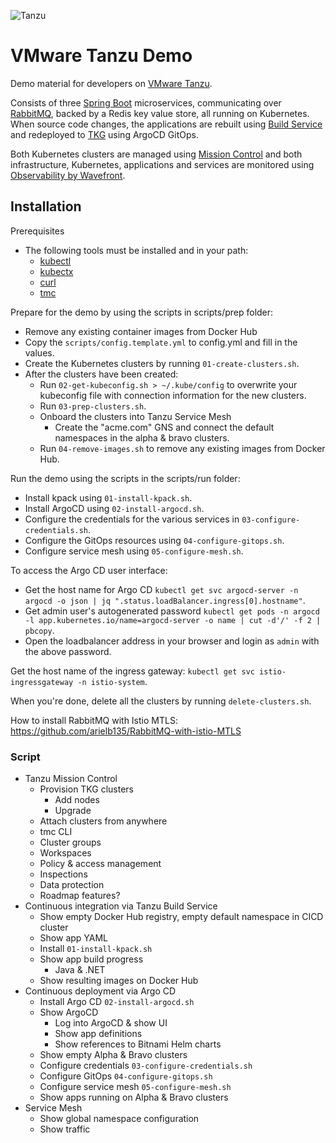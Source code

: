 ![Tanzu](tanzu-logo.png)

# VMware Tanzu Demo

Demo material for developers on [VMware Tanzu](https://tanzu.vmware.com/).

Consists of three [Spring Boot](https://spring.io) microservices, communicating over [RabbitMQ](), backed by a Redis key value store, all running on Kubernetes.
When source code changes, the applications are rebuilt using [Build Service](https://tanzu.vmware.com/build-service) and redeployed to [TKG](https://tanzu.vmware.com/kubernetes-grid) using ArgoCD GitOps.

Both Kubernetes clusters are managed using [Mission Control](https://tanzu.vmware.com/mission-control) and both infrastructure, Kubernetes, applications and services are monitored using [Observability by Wavefront](https://tanzu.vmware.com/observability).

## Installation

Prerequisites
- The following tools must be installed and in your path:
  - [kubectl](https://kubernetes.io/docs/tasks/tools/install-kubectl/)
  - [kubectx](https://github.com/ahmetb/kubectx)
  - [curl](https://curl.haxx.se/)
  - [tmc](https://docs.vmware.com/en/VMware-Tanzu-Mission-Control/services/tanzumc-using/GUID-7EEBDAEF-7868-49EC-8069-D278FD100FD9.html)

Prepare for the demo by using the scripts in scripts/prep folder:
- Remove any existing container images from Docker Hub
- Copy the `scripts/config.template.yml` to config.yml and fill in the values.
- Create the Kubernetes clusters by running `01-create-clusters.sh`.
- After the clusters have been created:
  - Run `02-get-kubeconfig.sh > ~/.kube/config` to overwrite your kubeconfig file with connection information for the new clusters.
  - Run `03-prep-clusters.sh`.
  - Onboard the clusters into Tanzu Service Mesh
    - Create the "acme.com" GNS and connect the default namespaces in the alpha & bravo clusters.
  - Run `04-remove-images.sh` to remove any existing images from Docker Hub.

Run the demo using the scripts in the scripts/run folder:
- Install kpack using `01-install-kpack.sh`.
- Install ArgoCD using `02-install-argocd.sh`.
- Configure the credentials for the various services in `03-configure-credentials.sh`.
- Configure the GitOps resources using `04-configure-gitops.sh`.
- Configure service mesh using `05-configure-mesh.sh`.

To access the Argo CD user interface:
- Get the host name for Argo CD `kubectl get svc argocd-server -n argocd -o json | jq ".status.loadBalancer.ingress[0].hostname"`.
- Get admin user's autogenerated password `kubectl get pods -n argocd -l app.kubernetes.io/name=argocd-server -o name | cut -d'/' -f 2 | pbcopy`.
- Open the loadbalancer address in your browser and login as `admin` with the above password.

Get the host name of the ingress gateway: `kubectl get svc istio-ingressgateway -n istio-system`.

When you're done, delete all the clusters by running `delete-clusters.sh`.

How to install RabbitMQ with Istio MTLS:
https://github.com/arielb135/RabbitMQ-with-istio-MTLS

### Script
- Tanzu Mission Control
  - Provision TKG clusters
    - Add nodes
    - Upgrade
  - Attach clusters from anywhere
  - tmc CLI
  - Cluster groups
  - Workspaces
  - Policy & access management
  - Inspections
  - Data protection
  - Roadmap features?
- Continuous integration via Tanzu Build Service
  - Show empty Docker Hub registry, empty default namespace in CICD cluster
  - Show app YAML
  - Install `01-install-kpack.sh`
  - Show app build progress
    - Java & .NET
  - Show resulting images on Docker Hub
- Continuous deployment via Argo CD
  - Install Argo CD `02-install-argocd.sh`
  - Show ArgoCD
    - Log into ArgoCD & show UI
    - Show app definitions
    - Show references to Bitnami Helm charts
  - Show empty Alpha & Bravo clusters
  - Configure credentials `03-configure-credentials.sh`
  - Configure GitOps `04-configure-gitops.sh`
  - Configure service mesh `05-configure-mesh.sh`
  - Show apps running on Alpha & Bravo clusters
- Service Mesh
  - Show global namespace configuration
  - Show traffic